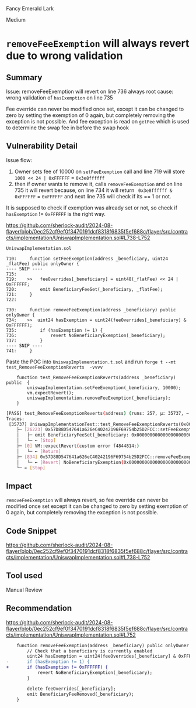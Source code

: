 Fancy Emerald Lark

Medium

# `removeFeeExemption` will always revert due to wrong validation

## Summary
Issue: removeFeeExemption will revert on line 736 always
root cause: wrong validation of `hasExemption` on line 735

Fee override can never be modified once set, except it can be changed to zero by setting the exemption of 0 again, but completely removing the exception is not possible. And fee exception is read on `getFee` which is used to determine the swap fee in before the swap hook

## Vulnerability Detail

Issue flow:
1. Owner sets fee of 10000 on `setFeeExemption` call and line 719 will store `1000 << 24 | 0xFFFFFF` = `0x3e8ffffff`
2. then if owner wants to remove it, calls `removeFeeExemption` and on line 735 it will revert because, on line 734 it will return ` 0x3e8ffffff & 0xFFFFFF` = `0xFFFFFF` and next line 735 will check if its == 1 or not. 

It is supposed to check if exemption was already set or not, so check if `hasExemption` != `0xFFFFFF` is the right way.

https://github.com/sherlock-audit/2024-08-flayer/blob/0ec252cf9ef0f3470191dcf8318f6835f5ef688c/flayer/src/contracts/implementation/UniswapImplementation.sol#L738-L752

```solidity
UniswapImplementation.sol

710:     function setFeeExemption(address _beneficiary, uint24 _flatFee) public onlyOwner {
---- SNIP ----
715: 
719:    >>   feeOverrides[_beneficiary] = uint48(_flatFee) << 24 | 0xFFFFFF;
720:         emit BeneficiaryFeeSet(_beneficiary, _flatFee);
721:     }
722: 

730:     function removeFeeExemption(address _beneficiary) public onlyOwner {
734:    >>  uint24 hasExemption = uint24(feeOverrides[_beneficiary] & 0xFFFFFF);
735:         if (hasExemption != 1) {
736:             revert NoBeneficiaryExemption(_beneficiary);
737:         }
---- SNIP ----
741:     }
```


Paste the POC into `UniswapImplementation.t.sol` and run `forge t --mt test_RemoveFeeExemptionReverts  -vvvv`
```solidity
    function test_RemoveFeeExemptionReverts(address _beneficiary) public  {
        uniswapImplementation.setFeeExemption(_beneficiary, 10000);
        vm.expectRevert();
        uniswapImplementation.removeFeeExemption(_beneficiary);
    }
```

```sh
[PASS] test_RemoveFeeExemptionReverts(address) (runs: 257, μ: 35737, ~: 35737)
Traces:
 [35737] UniswapImplementationTest::test_RemoveFeeExemptionReverts(0x0000000000000000000000000000000000000718)
    ├─ [26223] 0x57D88D547641a626eC40242196F69754b25D2FCC::setFeeExemption(0x0000000000000000000000000000000000000718, 10000 [1e4])
    │   ├─ emit BeneficiaryFeeSet(_beneficiary: 0x0000000000000000000000000000000000000718, _flatFee: 10000 [1e4])
    │   └─ ← [Stop] 
    ├─ [0] VM::expectRevert(custom error f4844814:)
    │   └─ ← [Return] 
    ├─ [834] 0x57D88D547641a626eC40242196F69754b25D2FCC::removeFeeExemption(0x0000000000000000000000000000000000000718)
    │   └─ ← [Revert] NoBeneficiaryExemption(0x0000000000000000000000000000000000000718)
    └─ ← [Stop] 
```

## Impact
`removeFeeExemption` will always revert, so fee override can never be modified once set except it can be changed to zero by setting exemption of 0 again, but completely removing the exception is not possible.

## Code Snippet
https://github.com/sherlock-audit/2024-08-flayer/blob/0ec252cf9ef0f3470191dcf8318f6835f5ef688c/flayer/src/contracts/implementation/UniswapImplementation.sol#L738-L752

## Tool used

Manual Review

## Recommendation

https://github.com/sherlock-audit/2024-08-flayer/blob/0ec252cf9ef0f3470191dcf8318f6835f5ef688c/flayer/src/contracts/implementation/UniswapImplementation.sol#L752
```diff
    function removeFeeExemption(address _beneficiary) public onlyOwner {
        // Check that a beneficiary is currently enabled
        uint24 hasExemption = uint24(feeOverrides[_beneficiary] & 0xFFFFFF);
-       if (hasExemption != 1) {
+       if (hasExemption != 0xFFFFFF) {
            revert NoBeneficiaryExemption(_beneficiary);
        }

        delete feeOverrides[_beneficiary];
        emit BeneficiaryFeeRemoved(_beneficiary);
    }
```